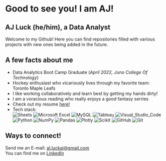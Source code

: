 
# Good to see you! I am AJ!  
## AJ Luck (he/him), a Data Analyst
Welcome to my Github! Here you can find repositories filled with various projects with new ones being added in the future. 

##  A few facts about me
- Data Analytics Boot Camp Graduate (*April 2022, Juno College Of Technology*)
- Hockey enthusiast who vicariously lives through my favorite team: Toronto Maple Leafs
- I like working collaboratively and learn best by getting my hands dirty!
- I am a voracious reading who really enjoys a good fantasy 
serries
- Check out my resume [here!](https://drive.google.com/file/d/1Mw9mUEjtjZpP6xdLHtdqNC-DsMZiN1ny/view?usp=sharing)
- Tech stack:<br>
![Sheets](https://img.shields.io/badge/Google%20Sheets-34A853?style=for-the-badge&logo=google-sheets&logoColor=white) 
![Microsoft Excel](https://img.shields.io/badge/Microsoft_Excel-217346?style=for-the-badge&logo=microsoft-excel&logoColor=white) 
![MySQL](https://img.shields.io/badge/mysql-%2300f.svg?style=for-the-badge&logo=mysql&logoColor=white) 
![Tableau](https://img.shields.io/badge/Tableau-E97627?style=for-the-badge&logo=Tableau&logoColor=white) 
![Visual_Studio_Code](https://img.shields.io/badge/Visual_Studio_Code-0078D4?style=for-the-badge&logo=visual%20studio%20code&logoColor=white) 
![Python](https://img.shields.io/badge/python-3670A0?style=for-the-badge&logo=python&logoColor=ffdd54) 
![NumPy](https://img.shields.io/badge/Numpy-777BB4?style=for-the-badge&logo=numpy&logoColor=white) 
![Pandas](https://img.shields.io/badge/Pandas-2C2D72?style=for-the-badge&logo=pandas&logoColor=white) 
![Plotly](https://img.shields.io/badge/Plotly-239120?style=for-the-badge&logo=plotly&logoColor=white) 
![Scikit](https://img.shields.io/badge/scikit_learn-F7931E?style=for-the-badge&logo=scikit-learn&logoColor=white)
![GitHub](https://img.shields.io/badge/GitHub-100000?style=for-the-badge&logo=github&logoColor=white) 
![Git](https://img.shields.io/badge/GIT-E44C30?style=for-the-badge&logo=git&logoColor=white)<br>

## Ways to connect!
Send me an E-mail: al.luckaj@gmail.com<br>
You can find me on [LinkedIn](https://www.linkedin.com/in/aj-luck/)